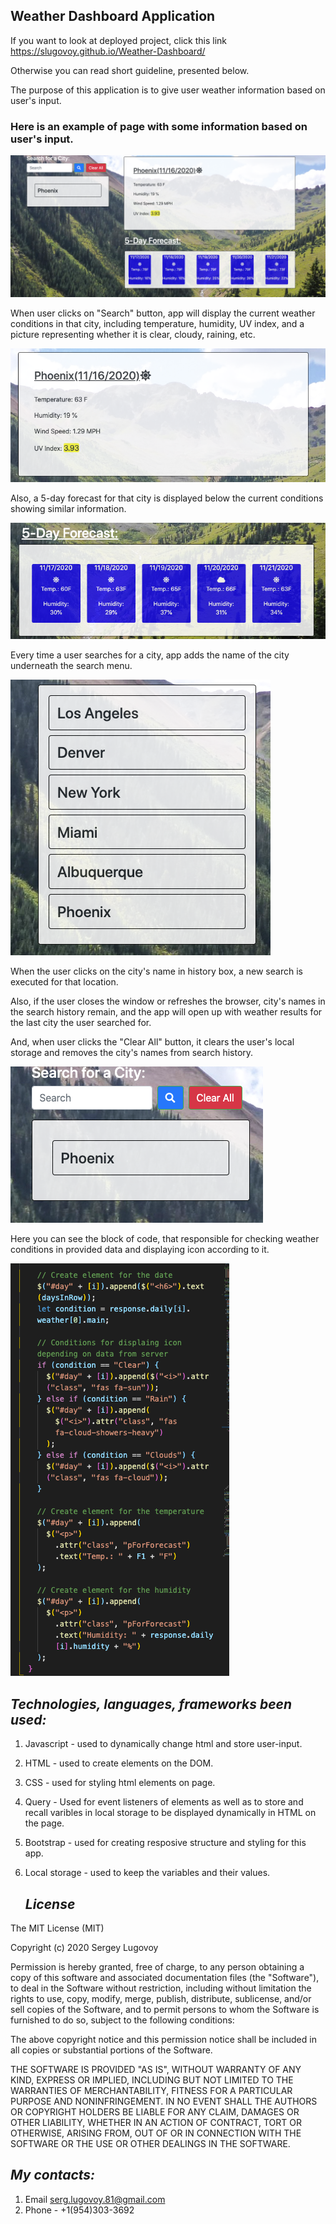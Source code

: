 ## Weather Dashboard Application


If you want to look at deployed project, click this link  https://slugovoy.github.io/Weather-Dashboard/

Otherwise you can read short guideline, presented below.


The purpose of this application is to give  user weather information based on user's input.

### Here is an example of page with some information based on user's input.

![Exampl](assets/images/weatherDashBoard.png)


When user clicks on "Search" button, app will display the current weather conditions in that city, including temperature, humidity, UV index, and a picture representing whether it is clear, cloudy, raining, etc.


![General info for the city](assets/images/generalInfo.png)



 Also, a 5-day forecast for that city is displayed below the current conditions showing similar information.


 ![5-day Forecast](assets/images/5DayForecast.png)


 Every time a user searches for a city, app adds the name of the city underneath the search menu. 
 
 
 ![Search History](assets/images/searchHistory.png)
 
 
 When the user clicks on the city's name in history box, a new search is executed for that location.
 
 
  Also, if the user closes the window or refreshes the browser, city's names in the search history remain, and the app will open up with weather results for the last city the user searched for.
  
  
  
  
  
   And, when user  clicks the "Clear All" button, it clears the user's local storage and removes the city's names from search history.


   ![Clear button](assets/images/searchBox.png)


   Here you can see the block of code, that responsible for checking weather conditions in provided data and displaying icon according to it.


   ![Code Example](assets/images/codeExample.png)

   ## *Technologies, languages, frameworks been used:*


1. Javascript - used to dynamically change html and store user-input.
2. HTML - used to create elements on the DOM.
3. CSS - used for styling html elements on page.
4. Query - Used for event listeners of elements as well as to store and recall varibles in local storage to be displayed dynamically in HTML on the page.
5. Bootstrap - used for creating resposive structure and styling for this app.
6. Local storage - used to keep the variables and their values.




   ## *License*

The MIT License (MIT)

Copyright (c) 2020 Sergey Lugovoy

Permission is hereby granted, free of charge, to any person obtaining a copy of this software and associated documentation files (the "Software"), to deal in the Software without restriction, including without limitation the rights to use, copy, modify, merge, publish, distribute, sublicense, and/or sell copies of the Software, and to permit persons to whom the Software is furnished to do so, subject to the following conditions:

The above copyright notice and this permission notice shall be included in all copies or substantial portions of the Software.

THE SOFTWARE IS PROVIDED "AS IS", WITHOUT WARRANTY OF ANY KIND, EXPRESS OR IMPLIED, INCLUDING BUT NOT LIMITED TO THE WARRANTIES OF MERCHANTABILITY, FITNESS FOR A PARTICULAR PURPOSE AND NONINFRINGEMENT. IN NO EVENT SHALL THE AUTHORS OR COPYRIGHT HOLDERS BE LIABLE FOR ANY CLAIM, DAMAGES OR OTHER LIABILITY, WHETHER IN AN ACTION OF CONTRACT, TORT OR OTHERWISE, ARISING FROM, OUT OF OR IN CONNECTION WITH THE SOFTWARE OR THE USE OR OTHER DEALINGS IN THE SOFTWARE.


## *My contacts:*
1. Email serg.lugovoy.81@gmail.com
2. Phone - +1(954)303-3692

